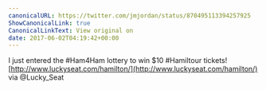```yaml
---
canonicalURL: https://twitter.com/jmjordan/status/870495113394257925
ShowCanonicalLink: true
CanonicalLinkText: View original on
date: 2017-06-02T04:19:42+00:00
---
```

I just entered the #Ham4Ham lottery to win $10 #Hamiltour tickets! [http://www.luckyseat.com/hamilton/](http://www.luckyseat.com/hamilton/) via @Lucky_Seat